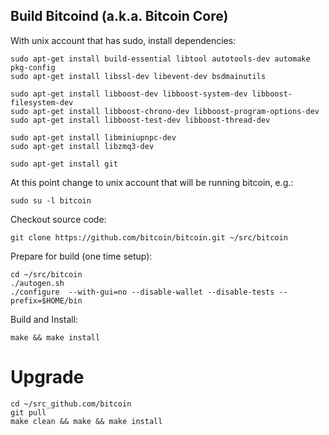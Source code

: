 ## Build Bitcoind (a.k.a. Bitcoin Core)

With unix account that has sudo, install dependencies:
```
sudo apt-get install build-essential libtool autotools-dev automake pkg-config 
sudo apt-get install libssl-dev libevent-dev bsdmainutils 

sudo apt-get install libboost-dev libboost-system-dev libboost-filesystem-dev 
sudo apt-get install libboost-chrono-dev libboost-program-options-dev
sudo apt-get install libboost-test-dev libboost-thread-dev 

sudo apt-get install libminiupnpc-dev 
sudo apt-get install libzmq3-dev 

sudo apt-get install git
```

At this point change to unix account that will be running bitcoin, e.g.:
```
sudo su -l bitcoin
```

Checkout source code:
```
git clone https://github.com/bitcoin/bitcoin.git ~/src/bitcoin
```

Prepare for build (one time setup):
```
cd ~/src/bitcoin
./autogen.sh
./configure  --with-gui=no --disable-wallet --disable-tests --prefix=$HOME/bin
```

Build and Install:
```
make && make install
```

# Upgrade
```
cd ~/src_github.com/bitcoin
git pull
make clean && make && make install
```
